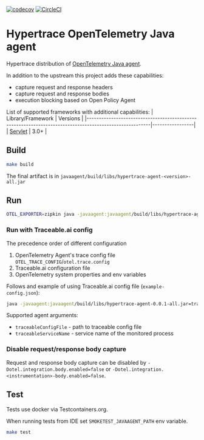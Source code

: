 [![codecov](https://codecov.io/gh/Traceableai/opentelemetry-javaagent/branch/main/graph/badge.svg?token=MM5BVNGPKE)](https://codecov.io/gh/Traceableai/opentelemetry-javaagent)
[![CircleCI](https://circleci.com/gh/Traceableai/opentelemetry-javaagent.svg?style=svg)](https://circleci.com/gh/Traceableai/opentelemetry-javaagent)

# Hypertrace OpenTelemetry Java agent

Hypertrace distribution of [OpenTelemetry Java agent](https://github.com/open-telemetry/opentelemetry-java-instrumentation).

In addition to the upstream this project adds these capabilities:
* capture request and response headers
* capture request and response bodies
* execution blocking based on Open Policy Agent

List of supported frameworks with additional capabilities:
| Library/Framework                                                                                      | Versions        |
|--------------------------------------------------------------------------------------------------------|-----------------|
| [Servlet](https://javaee.github.io/javaee-spec/javadocs/javax/servlet/package-summary.html)            | 3.0+            |


## Build

```bash
make build
```

The final artifact is in `javaagent/build/libs/hypertrace-agent-<version>-all.jar`

## Run

```bash
OTEL_EXPORTER=zipkin java -javaagent:javaagent/build/libs/hypertrace-agent-0.0.1-all.jar -jar app.jar
```

### Run with Traceable.ai config

The precedence order of different configuration 
1. OpenTelemetry Agent's trace config file `OTEL_TRACE_CONFIG`/`otel.trace.config`
2. Traceable.ai configuration file
3. OpenTelemetry system properties and env variables

Follows and example of using Traceable.ai config file (`example-config.json`):

```bash
java -javaagent:javaagent/build/libs/hypertrace-agent-0.0.1-all.jar=traceableConfigFile=example-config.json -jar app.jar
```

Supported agent arguments:

* `traceableConfigFile` - path to traceable config file
* `traceableServiceName` - service name of the monitored process

### Disable request/response body capture

Request and response body capture can be disabled by `-Dotel.integration.body.enabled=false` or
`-Dotel.integration.<instrumentation>-body.enabled=false`.

## Test

Tests use docker via Testcontainers.org.

When running tests from IDE set `SMOKETEST_JAVAAGENT_PATH` env variable.

```bash
make test
```
